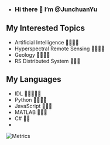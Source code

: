 - ### Hi there 👋 I’m @JunchuanYu

## My Interested Topics

- Artificial Intelligence 🎉🎉🎉🎉
- Hyperspectral Remote Sensing 🎉🎉🎉🎉
- Geology 🎉🎉🎉🎉
- RS Distributed System  🎉🎉🎉

## My Languages
- IDL 🌟🌟🌟🌟🌟
- Python 🌟🌟🌟🌟
- JavaScript 🌟🌟🌟
- MATLAB 🌟🌟🌟
- C# 🌟🌟
- 
![Metrics](https://metrics.lecoq.io/JunchuanYu?template=classic&base.activity=0&base.community=0&base.repositories=0&base.metadata=0&isocalendar=1&introduction=1&isocalendar.duration=half-year&introduction.title=true&config.timezone=Asia%2FShanghai)
